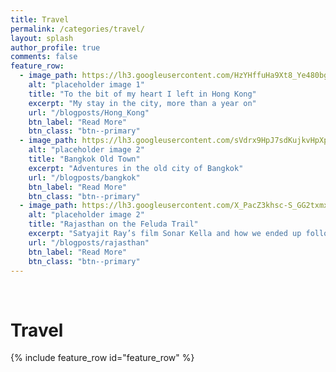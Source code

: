 ```yaml
---
title: Travel
permalink: /categories/travel/
layout: splash
author_profile: true
comments: false
feature_row:
  - image_path: https://lh3.googleusercontent.com/HzYHffuHa9Xt8_Ye480bg3rQrCeC4mlPlmswoZWbENkjjoBxQZEuim7my7zY1HtvYqfrEFCknk_EmzudbQ5xOY-85_JbpLvtww4gMQjt3Dl-1IRtZntsLXEn3kXrfirMFcd7zbBhUOw=w2400
    alt: "placeholder image 1"
    title: "To the bit of my heart I left in Hong Kong"
    excerpt: "My stay in the city, more than a year on"
    url: "/blogposts/Hong_Kong"
    btn_label: "Read More"
    btn_class: "btn--primary"
  - image_path: https://lh3.googleusercontent.com/sVdrx9HpJ7sdKujkvHpXpFS2-rzPvPF5XJoQtuBBAHLHRQy8xHMmSBgATfcVUxCr7JaO9FmkVCHoOwTOWWm1HpeyetT1ZyFhIAwOiMXIg1u7YvEemX234vc7M1rW__4_POwE0buNV84=w2400
    alt: "placeholder image 2"
    title: "Bangkok Old Town"
    excerpt: "Adventures in the old city of Bangkok"
    url: "/blogposts/bangkok"
    btn_label: "Read More"
    btn_class: "btn--primary"
  - image_path: https://lh3.googleusercontent.com/X_PacZ3khsc-S_GG2txmxwESRJ6sTw4ZLa-qbGs7LP3eDX-7uQcfUCmkmaxkG48mOopcbb-EwsoDZR14qP4By6B7PZt6w9cR_CYHcycBBl36MWHCbYuCdZvt9xpTyHWPSh262JABcE0=w2400
    alt: "placeholder image 2"
    title: "Rajasthan on the Feluda Trail"
    excerpt: "Satyajit Ray’s film Sonar Kella and how we ended up following the journey by the protagonists of the film during our trip to Rajasthan"
    url: "/blogposts/rajasthan"
    btn_label: "Read More"
    btn_class: "btn--primary"
---
```

<br>
<h1> Travel </h1>
{% include feature_row id="feature_row" %}